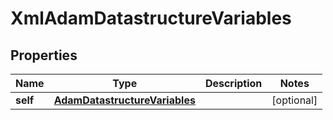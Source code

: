 
# XmlAdamDatastructureVariables

## Properties
| Name | Type | Description | Notes |
| ------------ | ------------- | ------------- | ------------- |
| **self** | [**AdamDatastructureVariables**](AdamDatastructureVariables.md) |  |  [optional] |



